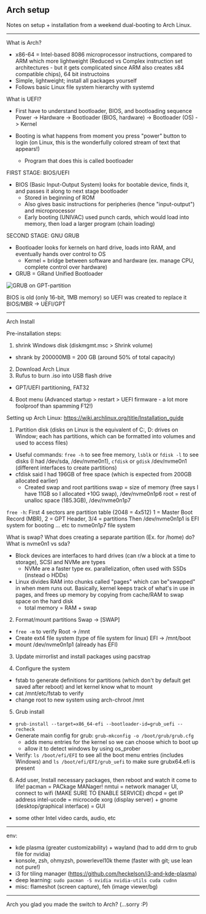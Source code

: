 ## Arch setup

Notes on setup + installation from a weekend dual-booting to Arch Linux.

---

What is Arch?
- x86-64 = Intel-based 8086 microprocessor instructions, compared to ARM which more lightweight (Reduced vs Complex instruction set architectures - but it gets complicated since ARM also creates x84 compatible chips), 64 bit instructoins
- Simple, lightweight; install all packages yourself
- Follows basic Linux file system hierarchy with systemd

What is UEFI?
- First have to understand bootloader, BIOS, and bootloading sequence
Power -> Hardware -> Bootloader (BIOS, hardware) -> Bootloader (OS) -> Kernel

- Booting is what happens from moment you press "power" button to login (on Linux, this is the wonderfully colored stream of text that appears!)
  - Program that does this is called bootloader

FIRST STAGE: BIOS/UEFI
- BIOS (Basic Input-Output System) looks for bootable device, finds it, and passes it along to next stage bootloader
  - Stored in beginning of ROM
  - Also gives basic instructions for peripheries (hence "input-output") and microprocessor
  - Early booting (UNIVAC) used punch cards, which would load into memory, then load a larger program (chain loading)

SECOND STAGE: GNU GRUB
- Bootloader looks for kernels on hard drive, loads into RAM, and eventually hands over control to OS
  - Kernel = bridge between software and hardware (ex. manage CPU, complete control over hardware) 
- GRUB = GRand Unified Bootloader

![GRUB on GPT-partition](https://upload.wikimedia.org/wikipedia/commons/thumb/b/bb/GNU_GRUB_on_GPT_partitioned_hard_disk_drives.svg/495px-GNU_GRUB_on_GPT_partitioned_hard_disk_drives.svg.png)

BIOS is old (only 16-bit, 1MB memory) so UEFI was created to replace it 
BIOS/MBR -> UEFI/GPT

---

Arch Install

Pre-installation steps:
1. shrink Windows disk (diskmgmt.msc > Shrink volume)
- shrank by 200000MB = 200 GB (around 50% of total capacity)
2. Download Arch Linux
3. Rufus to burn .iso into USB flash drive
- GPT/UEFI partitioning, FAT32
4. Boot menu (Advanced startup > restart > UEFI firmware - a lot more foolproof than spamming F12!)

Setting up Arch Linux: https://wiki.archlinux.org/title/Installation_guide
1. Partition disk (disks on Linux is the equivalent of C:, D: drives on Window; each has partitions, which can be formatted into volumes and used to access files)
- Useful commands: `free -h` to see free memory, `lsblk` or `fdisk -l` to see disks (I had /dev/sda, /dev/nvme0n1), `cfdisk` or `gdisk` /dev/nvme0n1 (different interfaces to create partitions)
- cfdisk said I had 196GB of free space (which is expected from 200GB allocated earlier)
  - Created swap and root partitions
  swap = size of memory (free says I have 11GB so I allocated +10G swap), /dev/nvme0n1p6
  root = rest of unalloc space (185.3GB), /dev/nvme0n1p7

`free -h`:
First 4 sectors are partition table (2048 = 4x512)
  1 = Master Boot Record (MBR), 2 = GPT Header, 3/4 = partitions
Then /dev/nvme0n1p1 is EFI system for booting ... etc to nvme0n1p7 file system

What is swap? What does creating a separate partition (Ex. for /home) do? What is nvme0n1 vs sda?
- Block devices are interfaces to hard drives (can r/w a block at a time to storage), SCSI and NVMe are types
  - NVMe are a faster type ex. parallelization, often used with SSDs (instead o HDDs)
- Linux divides RAM into chunks called "pages" which can be"swapped" in when mem runs out. Basically, kernel keeps track of what's in use in pages, and frees up memory by copying from cache/RAM to swap space on the hard disk
  - total memory = RAM + swap

2. Format/mount partitions
Swap -> [SWAP]
- `free -m` to verify
Root -> /mnt
- Create ext4 file system (type of file system for linux)
EFI -> /mnt/boot
- mount /dev/nvme0n1p1 (already has EFI)

3. Update mirrorlist and install packages using pacstrap

4. Configure the system
- fstab to generate definitions for partitions (which don't by default get saved after reboot) and let kernel know what to mount
- cat /mnt/etc/fstab to verify
- change root to new system using arch-chroot /mnt

5. Grub install
- `grub-install --target=x86_64-efi --bootloader-id=grub_uefi --recheck`
- Generate main config for grub: `grub-mkconfig -o /boot/grub/grub.cfg`
  - adds menu entries for the kernel so we can choose which to boot up
  - allow it to detect windows by using os_prober
- Verify: `ls /boot/efi/EFI` to see all the boot menu entries (includes Windows) and `ls /boot/efi/EFI/grub_uefi` to make sure grubx64.efi is present

6. Add user, Install necessary packages, then reboot and watch it come to life!
pacman = PACkage MANager!
nmtui = network manager UI, connect to wifi (MAKE SURE TO ENABLE SERVICE)
dhcpd = get IP address
intel-ucode = microcode
xorg (display server) + gnome (desktop/graphical interface) = GUI
+ some other Intel video cards, audio, etc

---

env:
- kde plasma (greater customizability) + wayland (had to add drm to grub file for nvidia)
- konsole, zsh, ohmyzsh, powerlevel10k theme (faster with git; use lean not pure!)
- i3 for tiling manager (https://github.com/heckelson/i3-and-kde-plasma)
- deep learning: `sudo pacman -S nvidia nvidia-utils cuda cudnn`
- misc: flameshot (screen capture), feh (image viewer/bg)

---

Arch you glad you made the switch to Arch?
(…sorry :P)

